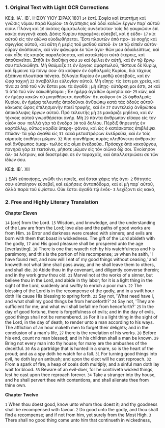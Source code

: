 ### 1. Original Text with Light OCR Corrections

ΚΕΦ. ΙΑ´. ΙΒ´. ΙΗΣΟΥ ΥΙΟΥ ΣΙΡΑΧ 1801
`14` ἐστί. Σοφία καὶ ἐπιστήμη καὶ γνῶσις νόμου παρὰ Κυρίου·
`15` ἀγάπησις καὶ ὁδοὶ καλῶν ἔργων παρ᾽ αὐτοῦ εἰσιν. Πλάνη καὶ
`16` σκότος ἁμαρτωλοῖς συνέκτισται· τοῖς δὲ γαυριῶσιν ἐπὶ κακίᾳ
    συγγενᾷ κακά. Δόσις Κυρίου παραμένει εὐσεβεῖ, καὶ ἡ εὐδο-
`17` κία αὐτοῦ εἰς τὸν αἰῶνα εὐοδωθήσεται. Ἔστι πλουτῶν ἀπὸ προ-
`18` σοχῆς καὶ σφιγγίας αὐτοῦ, καὶ αὕτη ἡ μερὶς τοῦ μισθοῦ αὐτοῦ· ἐν
`19` τῷ εἰπεῖν αὐτόν· εὗρον ἀνάπαυσιν, καὶ νῦν φάγωμαι ἐκ τῶν ἀγα-
    θῶν μου ἀδιαλείπτως, καὶ οὐκ οἶδε τίς καιρὸς παραλεύσεται, καὶ
    καταλείψει αὐτὰ ἑτέροις, καὶ ἀποθανεῖται. Στῆθι ἐν διαθήκῃ σου
`20` καὶ ὁμίλει ἐν αὐτῇ, καὶ ἐν τῷ ἔργῳ σου παλαιώθητι. Μὴ θαύμαζε
`21` ἐν ἔργοις ἁμαρτωλοῦ, πίστευε δὲ Κυρίῳ, καὶ ἔμμεινε τῷ πόνῳ σου·
    ὅτι κοῦφον ἐν ὀφθαλμοῖς Κυρίου, διὰ τάχους ἐξάπινα πλουτίσαι
    πένητα. Εὐλογία Κυρίου ἐν μισθῷ εὐσεβοῦς, καὶ ἐν ὥρᾳ ταχινῇ
`22` ἀναβάλλει εὐλογίαν αὐτοῦ. Μὴ εἴπῃς· τίς ἐστι μοι χρεία, καὶ τίνα
`23` ἀπὸ τοῦ νῦν ἔσται μου τὰ ἀγαθά ; μὴ εἴπῃς· αὐτάρκη μοι ἐστι,
`24` καὶ τί ἀπὸ τοῦ νῦν κακωθήσομαι ; Ἐν ἡμέρᾳ ἀγαθῶν ἀμνησία κα-
`25` κῶν, καὶ ἐν ἡμέρᾳ κακῶν οὐ μνησθήσεται ἀγαθῶν· ὅτι κοῦφον ἐν
`26` ὀφθαλμοῖς Κυρίου, ἐν ἡμέρᾳ τελευτῆς ἀποδοῦναι ἀνθρώπῳ κατὰ
    τὰς ὁδοὺς αὐτοῦ· κάκωσις ὥρας ἐπιλησμονὴν ποιεῖ τρυφῆς, καὶ ἐν
`27` συντελείᾳ ἀνθρώπου ἀποκάλυψις ἔργων αὐτοῦ. Πρὸ τελευτῆς μὴ
`28` μακάριζε μηδένα, καὶ ἐν τέκνοις αὐτοῦ γνωσθήσεται ἀνήρ. Μὴ
`29` πάντα ἄνθρωπον εἴσαγε εἰς τὸν οἶκόν σου· πολλὰ γὰρ τὰ ἔνεδρα
`30` τοῦ δολίου. Πέρδιξ θηρευτὴς ἐν καρτάλλῳ, οὕτως καρδία ὑπερη-
    φάνου, καὶ ὡς ὁ κατάσκοπος ἐπιβλέψει πτῶσιν· τὰ γὰρ ἀγαθὰ εἰς
`31` κακὰ μεταστρέφων ἐνεδρεύει, καὶ ἐν τοῖς αἱρετοῖς ἐπιθήσει μῶμον.
`32` Ἀπὸ σπινθῆρος πυρὸς πληθύνεται ἀνθρακία· καὶ ἄνθρωπος ἁμαρ-
    τωλὸς εἰς αἷμα ἐνεδρεύει. Πρόσεχε ἀπὸ κακούργου, πονηρὰ γὰρ
`33` τεκταίνει, μήποτε μῶμον εἰς τὸν αἰῶνα δῷ σοι. Ἐνοίκησον ἀλ-
`34` λότριον, καὶ διαστρέψει σε ἐν ταραχαῖς, καὶ ἀπαλλοτριώσει σε τῶν
    ἰδίων σου.

ΚΕΦ. ΙΒ´. ΧΙΙ

`1` ΕΑΝ εὐποιήσῃς, γνῶθι τίνι ποιεῖς, καὶ ἔσται χάρις τῆς ἀγα-
`2` θότητός σου· εὐποίησον εὐσεβεῖ, καὶ εὑρήσεις ἀνταπόδομα, καὶ εἰ μὴ
    παρ᾽ αὐτοῦ, ἀλλὰ παρὰ τοῦ ὑψίστου. Οὐκ ἔσται ἀγαθὰ τῷ ἐνδε-
`3` λεχίζοντι εἰς κακά,

### 2. Free and Highly Literary Translation

**Chapter Eleven**

`14` [are] from the Lord.
`15` Wisdom, and knowledge, and the understanding of the Law are from the Lord; love also and the paths of good works are from Him.
`16` Error and darkness were created with sinners; and evils are born with them that boast in wickedness. The gift of the Lord abideth with the godly, `17` and His good pleasure shall be prospered unto the age [everlasting].
`18` There is one that waxeth rich by his watchfulness and his parsimony, and this is the portion of his recompense; `19` when he saith, 'I have found rest, and now will I eat of my good things without ceasing,' and knoweth not what time shall pass away, and he shall leave them to others, and shall die.
`20` Abide thou in thy covenant, and diligently converse therein; and in thy work grow thou old.
`21` Marvel not at the works of a sinner, but believe thou in the Lord, and abide in thy labor; for it is a light thing in the sight of the Lord, suddenly and swiftly to enrich a poor man.
`22` The blessing of the Lord is in the recompense of the godly, and in a swift hour doth He cause His blessing to spring forth.
`23` Say not, 'What need have I, and what shall my good things be from henceforth?' `24` Say not, 'They are sufficient for me; and what evil shall befall me from henceforth?'
`25` In the day of good fortune, there is forgetfulness of evils; and in the day of evils, good things shall not be remembered.
`26` For it is a light thing in the sight of the Lord, in the day of death, to render unto a man according to his ways. The affliction of an hour maketh men to forget their delights; and in the conclusion of a man's life, `27` there is the revelation of his works.
`28` Before his end, count no man blessed; and in his children shall a man be known.
`29` Bring not every man into thy house; for many are the ambushes of the deceitful.
`30` As a partridge that is hunted in a snare, so is the heart of the proud; and as a spy doth he watch for a fall.
`31` For turning good things into evil, he doth lay an ambush; and upon the elect will he cast reproach.
`32` From a spark of fire, a heap of coals doth multiply; and a sinful man doth lay wait for blood.
`33` Beware of an evil-doer, for he contriveth wicked things, lest he cast upon thee reproach forever.
`34` Take a stranger into thy house, and he shall pervert thee with contentions, and shall alienate thee from thine own.

**Chapter Twelve**

`1` When thou doest good, know unto whom thou doest it; and thy goodness shall be recompensed with favour.
`2` Do good unto the godly, and thou shalt find a recompense; and if not from him, yet surely from the Most High.
`3` There shall no good thing come unto him that continueth in wickedness,
